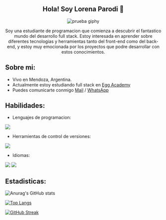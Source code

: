 <div id="header" align="center">
  
## Hola! Soy Lorena Parodi 👋

![prueba giphy](https://media.giphy.com/media/TdjQAgDIkRsYm1HUbt/giphy.gif)

Soy una estudiante de programacion que comienza a descubrir el fantastico mundo del desarrollo full stack. Estoy interesada en aprender sobre diferentes tecnologias y herramientas tanto del front-end como del back-end, y estoy muy emocionada por los proyectos que podre desarrollar con estos conocimientos.


 

  </div>

## Sobre mi:
  
  - Vivo en Mendoza, Argentina.
  - Actualmente estoy estudiando full stack en [Egg Academy](https://eggcooperation.com/es-ar)
  - Puedes comunicarte conmigo [Mail](lorenaparodi@hotmail.com) / [WhatsApp](5492615754439) 


## Habilidades:

  - Lenguajes de programacion:

  ![](https://github.com/Lore4444/IMAGENES/blob/main/java.jpg)

  - Herramientas de control de versiones:
  
  ![](https://github.com/Lore4444/IMAGENES/blob/main/icons8-github-64.jpg)
  
  - Idiomas:
  
  ![](https://img.shields.io/static/v1?label=INGLES&message=Basico&color=ff69b4)
  ![](https://img.shields.io/static/v1?label=JAPONES&message=B1&color=blueviolet)
  
## Estadisticas:
   ![Anurag's GitHub stats](https://github-readme-stats.vercel.app/api?username=Lore4444&show_icons=true&theme=jolly)
  
[![Top Langs](https://github-readme-stats.vercel.app/api/top-langs/?username=Lore4444&layout=compact)](https://github.com/anuraghazra/github-readme-stats)
  
  [![GitHub Streak](https://streak-stats.demolab.com/?user=Lore4444&theme=ambient-gradient)](https://git.io/streak-stats)
  
<!--
**Lore4444/Lore4444** is a ✨ _special_ ✨ repository because its `README.md` (this file) appears on your GitHub profile.

Here are some ideas to get you started:

- 🔭 I’m currently working on ...
- 🌱 I’m currently learning ...
- 👯 I’m looking to collaborate on ...
- 🤔 I’m looking for help with ...
- 💬 Ask me about ...
- 📫 How to reach me: ...
- 😄 Pronouns: ...
- ⚡ Fun fact: ...
-->



